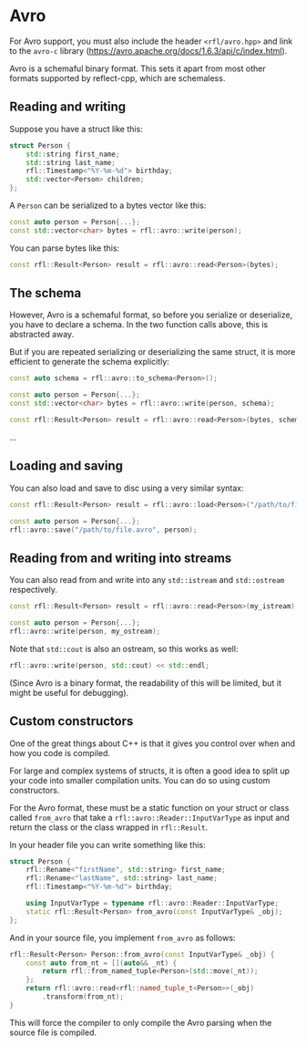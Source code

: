 # Avro 

For Avro support, you must also include the header `<rfl/avro.hpp>` and link to the `avro-c` library (https://avro.apache.org/docs/1.6.3/api/c/index.html).

Avro is a schemaful binary format. This sets it apart from most other formats supported by reflect-cpp, which are schemaless.

## Reading and writing

Suppose you have a struct like this:

```cpp
struct Person {
    std::string first_name;
    std::string last_name;
    rfl::Timestamp<"%Y-%m-%d"> birthday;
    std::vector<Person> children;
};
```

A `Person` can be serialized to a bytes vector like this:

```cpp
const auto person = Person{...};
const std::vector<char> bytes = rfl::avro::write(person);
```

You can parse bytes like this:

```cpp
const rfl::Result<Person> result = rfl::avro::read<Person>(bytes);
```

## The schema

However, Avro is a schemaful format, so before you serialize or
deserialize, you have to declare a schema. In the two function calls
above, this is abstracted away.

But if you are repeated serializing or deserializing the same struct,
it is more efficient to generate the schema explicitly:


```cpp
const auto schema = rfl::avro::to_schema<Person>();

const auto person = Person{...};
const std::vector<char> bytes = rfl::avro::write(person, schema);

const rfl::Result<Person> result = rfl::avro::read<Person>(bytes, schema);
```

...

## Loading and saving

You can also load and save to disc using a very similar syntax:

```cpp
const rfl::Result<Person> result = rfl::avro::load<Person>("/path/to/file.avro");

const auto person = Person{...};
rfl::avro::save("/path/to/file.avro", person);
```

## Reading from and writing into streams

You can also read from and write into any `std::istream` and `std::ostream` respectively.

```cpp
const rfl::Result<Person> result = rfl::avro::read<Person>(my_istream);

const auto person = Person{...};
rfl::avro::write(person, my_ostream);
```

Note that `std::cout` is also an ostream, so this works as well:

```cpp
rfl::avro::write(person, std::cout) << std::endl;
```

(Since Avro is a binary format, the readability of this will be limited, but it might be useful for debugging).

## Custom constructors

One of the great things about C++ is that it gives you control over
when and how you code is compiled.

For large and complex systems of structs, it is often a good idea to split up
your code into smaller compilation units. You can do so using custom constructors.

For the Avro format, these must be a static function on your struct or class called
`from_avro` that take a `rfl::avro::Reader::InputVarType` as input and return
the class or the class wrapped in `rfl::Result`.

In your header file you can write something like this:

```cpp
struct Person {
    rfl::Rename<"firstName", std::string> first_name;
    rfl::Rename<"lastName", std::string> last_name;
    rfl::Timestamp<"%Y-%m-%d"> birthday;

    using InputVarType = typename rfl::avro::Reader::InputVarType;
    static rfl::Result<Person> from_avro(const InputVarType& _obj);
};
```

And in your source file, you implement `from_avro` as follows:

```cpp
rfl::Result<Person> Person::from_avro(const InputVarType& _obj) {
    const auto from_nt = [](auto&& _nt) {
        return rfl::from_named_tuple<Person>(std::move(_nt));
    };
    return rfl::avro::read<rfl::named_tuple_t<Person>>(_obj)
        .transform(from_nt);
}
```

This will force the compiler to only compile the Avro parsing when the source file is compiled.
